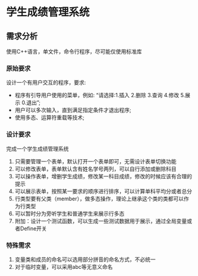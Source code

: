 # 学生成绩管理系统

## 需求分析

使用C++语言，单文件，命令行程序，尽可能仅使用标准库

### 原始要求

设计一个有用户交互的程序，要求:

- 程序有引导用户使用的菜单，例如:
  “请选择:1.插入 2.删除 3.查询 4.修改 5.展示 0.退出”;
- 用户可以多次输入，直到满足指定条件才退出程序;
- 使用多态、运算符重载等技术;

### 设计要求

完成一个学生成绩管理系统

1. 只需要管理一个表单，默认打开一个表单即可，无需设计表单切换功能
2. 可以修改表单，表单默认含有姓名学号两列，可以自行添加或删除科目
3. 可以操作表单，增删学生成绩，修改某一科目成绩，修改的时候应该有合理的提示
4. 可以展示表单，按照某一要求的顺序进行排序，可以计算单科平均分或者总分
5. 行类型要有父类（member），做多态操作，理论上继承这个类的类都可以作为行类型
6. 可以暂时分为旁听学生和普通学生来展示行多态
7. 附加：设计一个测试函数，可以生成一些测试数据用于展示，通过全局变量或者Define开关

### 特殊需求

1. 变量类和成员的命名可以选用部分拼音的命名方式，不必统一
2. 对于临时变量，可以采用abc等无意义命名
